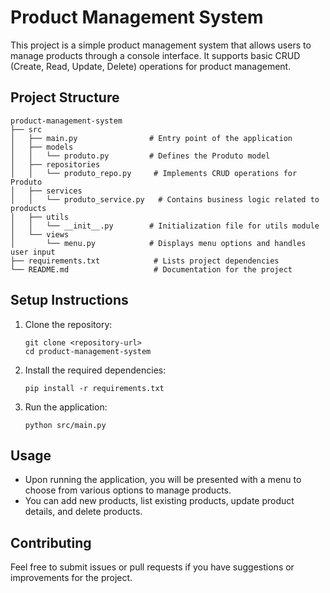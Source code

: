 # Product Management System

This project is a simple product management system that allows users to manage products through a console interface. It supports basic CRUD (Create, Read, Update, Delete) operations for product management.

## Project Structure

```
product-management-system
├── src
│   ├── main.py                # Entry point of the application
│   ├── models
│   │   └── produto.py         # Defines the Produto model
│   ├── repositories
│   │   └── produto_repo.py     # Implements CRUD operations for Produto
│   ├── services
│   │   └── produto_service.py   # Contains business logic related to products
│   ├── utils
│   │   └── __init__.py        # Initialization file for utils module
│   └── views
│       └── menu.py            # Displays menu options and handles user input
├── requirements.txt            # Lists project dependencies
└── README.md                   # Documentation for the project
```

## Setup Instructions

1. Clone the repository:
   ```
   git clone <repository-url>
   cd product-management-system
   ```

2. Install the required dependencies:
   ```
   pip install -r requirements.txt
   ```

3. Run the application:
   ```
   python src/main.py
   ```

## Usage

- Upon running the application, you will be presented with a menu to choose from various options to manage products.
- You can add new products, list existing products, update product details, and delete products.

## Contributing

Feel free to submit issues or pull requests if you have suggestions or improvements for the project.